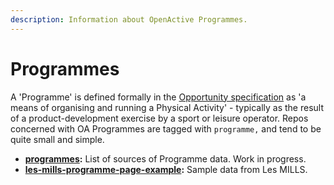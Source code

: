 ```yaml
---
description: Information about OpenActive Programmes.
---
```


# Programmes

A 'Programme' is defined formally in the [Opportunity specification](https://www.openactive.io/modelling-opportunity-data/#programmes-and-brands) as 'a means of organising and running a Physical Activity' - typically as the result of a product-development exercise by a sport or leisure operator. Repos concerned with OA Programmes are tagged with `programme,` and tend to be quite small and simple.

* [**programmes**](https://github.com/openactive/programmes)**:** List of sources of Programme data. Work in progress.
* [**les-mills-programme-page-example**](https://github.com/openactive/les-mills-programme-page-example)**:** Sample data from Les MILLS.&#x20;

&#x20;&#x20;
